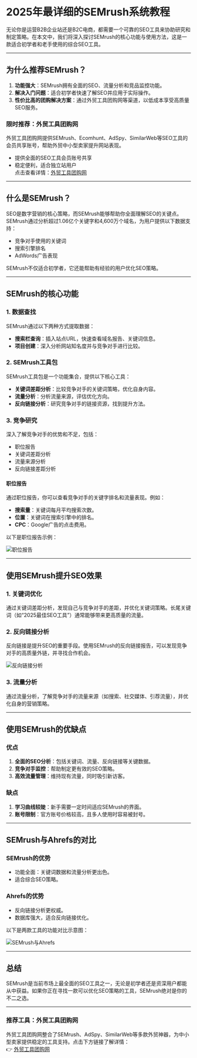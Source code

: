 # 2025年最详细的SEMrush系统教程


无论你是运营B2B企业站还是B2C电商，都需要一个可靠的SEO工具来协助研究和制定策略。在本文中，我们将深入探讨SEMrush的核心功能与使用方法，这是一款适合初学者和老手使用的综合SEO工具。

---

## 为什么推荐SEMrush？

1. **功能强大**：SEMrush拥有全面的SEO、流量分析和竞品监控功能。
2. **解决入门问题**：适合初学者快速了解SEO并应用于实际操作。
3. **性价比高的团购解决方案**：通过外贸工具团购网等渠道，以低成本享受高质量SEO服务。

### **限时推荐：外贸工具团购网**
外贸工具团购网提供SEMrush、Ecomhunt、AdSpy、SimilarWeb等SEO工具的会员共享账号，帮助外贸中小型卖家提升网站表现。  
- 提供全面的SEO工具会员账号共享  
- 稳定便利，适合独立站用户  
点击查看详情：[外贸工具团购网](https://bit.ly/waimao518)

---

## 什么是SEMrush？

SEO是数字营销的核心策略，而SEMrush能够帮助你全面理解SEO的关键点。SEMrush通过分析超过1.06亿个关键字和4,600万个域名，为用户提供以下数据支持：

- 竞争对手使用的关键词
- 搜索引擎排名
- AdWords广告表现

SEMrush不仅适合初学者，它还能帮助有经验的用户优化SEO策略。

---

## SEMrush的核心功能

### 1. 数据查找
SEMrush通过以下两种方式提取数据：
- **搜索栏查询**：插入站点URL，快速查看域名报告、关键词信息。
- **项目创建**：深入分析网站知名度并与竞争对手进行比较。

### 2. SEMrush工具包
SEMrush工具包是一个功能集合，提供以下核心工具：
- **关键词差距分析**：比较竞争对手的关键词策略，优化自身内容。
- **流量分析**：分析流量来源，评估优化方向。
- **反向链接分析**：研究竞争对手的链接资源，找到提升方法。

### 3. 竞争研究
深入了解竞争对手的优势和不足，包括：
- 职位报告
- 关键词差距分析
- 流量来源分析
- 反向链接差距分析

#### 职位报告
通过职位报告，你可以查看竞争对手的关键字排名和流量表现。例如：

- **搜索量**：关键词每月平均搜索次数。
- **位置**：关键词在搜索引擎中的排名。
- **CPC**：Google广告的点击费用。

以下是职位报告示例：

![职位报告](https://img.cifnews.com/dev/1638f35f525b424980fb3a4b36fd5321.png)

---

## 使用SEMrush提升SEO效果

### 1. 关键词优化
通过关键词差距分析，发现自己与竞争对手的差距，并优化关键词策略。长尾关键词（如“2025最佳SEO工具”）通常能够带来更高质量的流量。

### 2. 反向链接分析
反向链接是提升SEO的重要手段。使用SEMrush的反向链接报告，可以发现竞争对手的高质量外链，并寻找合作机会。

![反向链接分析](https://img.cifnews.com/dev/5df67631c8d94566b7ad4842d8ed3349.png)

### 3. 流量分析
通过流量分析，了解竞争对手的流量来源（如搜索、社交媒体、引荐流量），并优化自身的营销策略。

---

## 使用SEMrush的优缺点

### 优点
1. **全面的SEO分析**：包括关键词、流量、反向链接等关键数据。
2. **竞争对手监控**：帮助制定更有效的SEO策略。
3. **高效流量管理**：维持现有流量，同时吸引新访客。

### 缺点
1. **学习曲线较陡**：新手需要一定时间适应SEMrush的界面。
2. **账号限制**：官方账号价格较高，且多人使用时容易被封号。

---

## SEMrush与Ahrefs的对比

### SEMrush的优势
- 功能全面：关键词数据和流量分析更出色。
- 适合综合SEO策略。

### Ahrefs的优势
- 反向链接分析更权威。
- 数据库强大，适合反向链接优化。

以下是两款工具的功能对比示意图：

![SEMrush与Ahrefs](https://img.cifnews.com/dev/6c3d3b09afa84f1f887a92c878e8cf9d.png)

---

## 总结

SEMrush是当前市场上最全面的SEO工具之一，无论是初学者还是资深用户都能从中获益。如果你正在寻找一款可以优化SEO策略的工具，SEMrush绝对是你的不二之选。

---

### **推荐工具：外贸工具团购网**
外贸工具团购网整合了SEMrush、AdSpy、SimilarWeb等多款外贸神器，为中小型卖家提供稳定的工具支持。点击下方链接了解详情：  
👉 [外贸工具团购网](https://bit.ly/waimao518)
